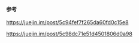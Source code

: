#### 参考

https://juejin.im/post/5c94fef7f265da60fd0c15e8


https://juejin.im/post/5c98dc71e51d4501806d0a98